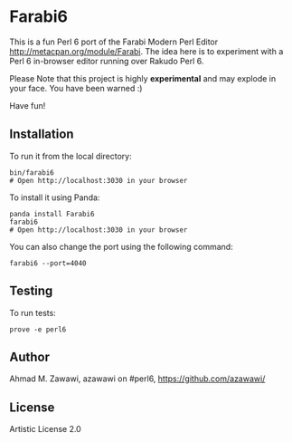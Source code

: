 Farabi6
=======

This is a fun Perl 6 port of the Farabi Modern Perl Editor http://metacpan.org/module/Farabi.
The idea here is to experiment with a Perl 6 in-browser editor running over Rakudo Perl 6. 

Please Note that this project is highly **experimental** and may explode in your face. You have been warned :)

Have fun!

## Installation

To run it from the local directory:

    bin/farabi6
    # Open http://localhost:3030 in your browser

To install it using Panda:

    panda install Farabi6
    farabi6
    # Open http://localhost:3030 in your browser

You can also change the port using the following command:

    farabi6 --port=4040

## Testing

To run tests:

    prove -e perl6

## Author

Ahmad M. Zawawi, azawawi on #perl6, https://github.com/azawawi/

## License

Artistic License 2.0
